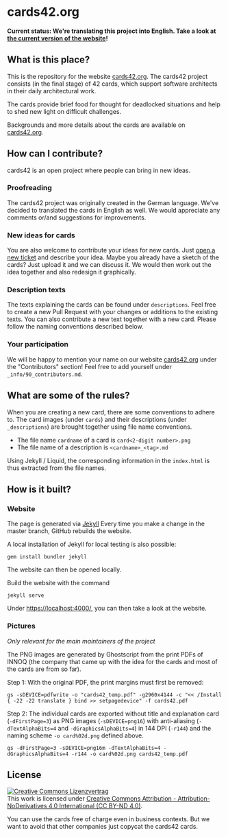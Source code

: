 # cards42.org

**Current status: We're translating this project into English. Take a look at [the current version of the website](https://innoq.github.io/cards42org_en/)!**

## What is this place?

This is the repository for the website [cards42.org](https://cards42.org). The cards42 project consists (in the final stage) of 42 cards, which support software architects in their daily architectural work.

The cards provide brief food for thought for deadlocked situations and help to shed new light on difficult challenges.

Backgrounds and more details about the cards are available on [cards42.org](https://cards42.org).

## How can I contribute?

cards42 is an open project where people can bring in new ideas.


### Proofreading

The cards42 project was originally created in the German language.
We've decided to translated the cards in English as well.
We would appreciate any comments or/and suggestions for improvements.

### New ideas for cards

You are also welcome to contribute your ideas for new cards.
Just [open a new ticket](https://github.com/innoq/cards42org_en/issues/new) and describe your idea.
Maybe you already have a sketch of the cards?
Just upload it and we can discuss it.
We would then work out the idea together and also redesign it graphically.

### Description texts

The texts explaining the cards can be found under `descriptions`.
Feel free to create a new Pull Request with your changes or additions to the existing texts.
You can also contribute a new text together with a new card.
Please follow the naming conventions described below.


### Your participation

We will be happy to mention your name on our website [cards42.org](https://cards42.org) under the "Contributors" section!
Feel free to add yourself under `_info/90_contributors.md`.

## What are some of the rules?

When you are creating a new card, there are some conventions to adhere to.
The card images (under `cards`) and their descriptions (under `_descriptions`) are brought together using file name conventions.

* The file name `cardname` of a card is `card<2-digit number>.png`
* The file name of a description is `<cardname>_<tag>.md`

Using Jekyll / Liquid, the corresponding information in the `index.html` is thus extracted from the file names.

## How is it built?

### Website

The page is generated via [Jekyll](https://jekyllrb.com/)
Every time you make a change in the master branch, GitHub rebuilds the website.

A local installation of Jekyll for local testing is also possible:

```
gem install bundler jekyll
```

The website can then be opened locally.

Build the website with the command

```
jekyll serve
```

Under <https://localhost:4000/>, you can then take a look at the website.

### Pictures

_Only relevant for the main maintainers of the project_

The PNG images are generated by Ghostscript from the print PDFs of INNOQ (the company that came up with the idea for the cards and most of the cards are from so far).

Step 1: With the original PDF, the print margins must first be removed:

```
gs -sDEVICE=pdfwrite -o "cards42_temp.pdf" -g2960x4144 -c "<< /Install { -22 -22 translate } bind >> setpagedevice" -f cards42.pdf
```

Step 2: The individual cards are exported without title and explanation card (`-dFirstPage=3`) as PNG images (`-sDEVICE=png16`) with anti-aliasing (`-dTextAlphaBits=4` and `-dGraphicsAlphaBits=4`) in 144 DPI (`-r144`) and the naming scheme `-o card%02d.png` defined above.

```
gs -dFirstPage=3 -sDEVICE=png16m -dTextAlphaBits=4 -dGraphicsAlphaBits=4 -r144 -o card%02d.png cards42_temp.pdf
```

## License

<a rel="license" href="http://creativecommons.org/licenses/by-nd/4.0/"><img alt="Creative Commons Lizenzvertrag" style="border-width:0" src="https://i.creativecommons.org/l/by-nd/4.0/88x31.png" /></a><br />This work is licensed under <a rel="license" href="http://creativecommons.org/licenses/by-nd/4.0/">Creative Commons Attribution - Attribution-NoDerivatives 4.0 International (CC BY-ND 4.0)</a>.

You can use the cards free of charge even in business contexts. But we want to avoid that other companies just copycat the cards42 cards.